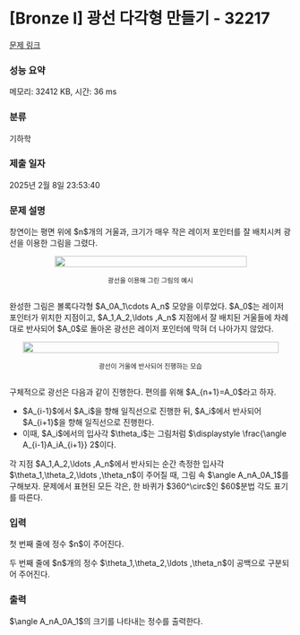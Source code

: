 # [Bronze I] 광선 다각형 만들기 - 32217 

[문제 링크](https://www.acmicpc.net/problem/32217) 

### 성능 요약

메모리: 32412 KB, 시간: 36 ms

### 분류

기하학

### 제출 일자

2025년 2월 8일 23:53:40

### 문제 설명

<p>창연이는 평면 위에 $n$개의 거울과, 크기가 매우 작은 레이저 포인터를 잘 배치시켜 광선을 이용한 그림을 그렸다.</p>

<div style="display: flex; flex-direction: column; align-items: center; justify-content: center;"><img alt="" src="https://upload.acmicpc.net/b157c438-14db-471a-b96a-eaef7fcc383f/-/preview/" style="width: 100%; max-width: 343px;">
<p style="text-align: center;"><small>광선을 이용해 그린 그림의 예시</small></p>
</div>

<p>완성한 그림은 볼록다각형 $A_0A_1\cdots A_n$ 모양을 이루었다. $A_0$는 레이저 포인터가 위치한 지점이고, $A_1,A_2,\ldots ,A_n$ 지점에서 잘 배치된 거울들에 차례대로 반사되어 $A_0$로 돌아온 광선은 레이저 포인터에 막혀 더 나아가지 않았다.</p>

<div style="display: flex; flex-direction: column; align-items: center; justify-content: center;"><img alt="" src="https://upload.acmicpc.net/53263538-0616-45dd-9eec-8140512927ab/-/preview/" style="width: 100%; max-width: 457px;">
<p style="text-align: center;"><small>광선이 거울에 반사되어 진행하는 모습</small></p>
</div>

<p>구체적으로 광선은 다음과 같이 진행한다. 편의를 위해 $A_{n+1}=A_0$라고 하자.</p>

<ul>
	<li>$A_{i-1}$에서 $A_i$을 향해 일직선으로 진행한 뒤, $A_i$에서 반사되어 $A_{i+1}$을 향해 일직선으로 진행한다.</li>
	<li>이때, $A_i$에서의 입사각 $\theta_i$는 그림처럼 $\displaystyle \frac{\angle A_{i-1}A_iA_{i+1}} 2$이다.</li>
</ul>

<p>각 지점 $A_1,A_2,\ldots ,A_n$에서 반사되는 순간 측정한 입사각 $\theta_1,\theta_2,\ldots ,\theta_n$이 주어질 때, 그림 속 $\angle A_nA_0A_1$를 구해보자. 문제에서 표현된 모든 각은, 한 바퀴가 $360^\circ$인 $60$분법 각도 표기를 따른다.</p>

### 입력 

 <p>첫 번째 줄에 정수 $n$이 주어진다.</p>

<p>두 번째 줄에 $n$개의 정수 $\theta_1,\theta_2,\ldots ,\theta_n$이 공백으로 구분되어 주어진다.</p>

### 출력 

 <p>$\angle A_nA_0A_1$의 크기를 나타내는 정수를 출력한다.</p>

